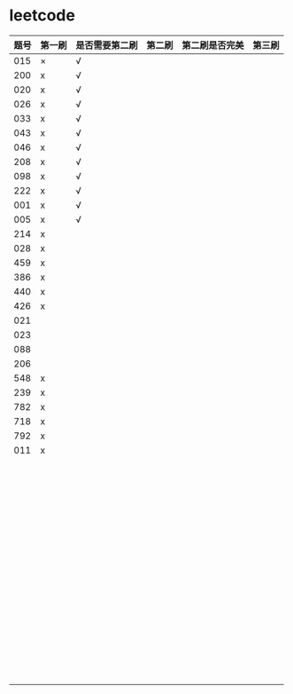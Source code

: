# leetcode

| 题号 | 第一刷 | 是否需要第二刷 | 第二刷 | 第二刷是否完美 | 第三刷 |
|------|--------|----------------|--------|----------------|--------|
|  015 | ×      | √              |        |                |        |
|  200 | x      | √              |        |                |        |
|  020 | x      | √              |        |                |        |
|  026 | x      | √              |        |                |        |
|  033 | x      | √              |        |                |        |
|  043 | x      | √              |        |                |        |
|  046 | x      | √              |        |                |        |
|  208 | x      | √              |        |                |        |
|  098 | x      | √              |        |                |        |
|  222 | x      | √              |        |                |        |
|  001 | x      | √              |        |                |        |
|  005 | x      | √              |        |                |        |
|  214 | x      |                |        |                |        |
|  028 | x      |                |        |                |        |
|  459 | x      |                |        |                |        |
|  386 | x      |                |        |                |        |
|  440 | x      |                |        |                |        |
|  426 | x      |                |        |                |        |
|  021 |        |                |        |                |        |
|  023 |        |                |        |                |        |
|  088 |        |                |        |                |        |
|  206 |        |                |        |                |        |
|  548 | x      |                |        |                |        |
|  239 | x      |                |        |                |        |
|  782 | x      |                |        |                |        |
|  718 | x      |                |        |                |        |
|  792 | x      |                |        |                |        |
|  011 | x      |                |        |                |        |
|      |        |                |        |                |        |
|      |        |                |        |                |        |
|      |        |                |        |                |        |
|      |        |                |        |                |        |
|      |        |                |        |                |        |
|      |        |                |        |                |        |
|      |        |                |        |                |        |
|      |        |                |        |                |        |
|      |        |                |        |                |        |
|      |        |                |        |                |        |
|      |        |                |        |                |        |
|      |        |                |        |                |        |
|      |        |                |        |                |        |
|      |        |                |        |                |        |
|      |        |                |        |                |        |
|      |        |                |        |                |        |
|      |        |                |        |                |        |
|      |        |                |        |                |        |
|      |        |                |        |                |        |
|      |        |                |        |                |        |
|      |        |                |        |                |        |
|      |        |                |        |                |        |
|      |        |                |        |                |        |
|      |        |                |        |                |        |
|      |        |                |        |                |        |
|      |        |                |        |                |        |
|      |        |                |        |                |        |
|      |        |                |        |                |        |
|      |        |                |        |                |        |
|      |        |                |        |                |        |
|      |        |                |        |                |        |
|      |        |                |        |                |        |
|      |        |                |        |                |        |
|      |        |                |        |                |        |
|      |        |                |        |                |        |
|      |        |                |        |                |        |
|      |        |                |        |                |        |
|      |        |                |        |                |        |
|      |        |                |        |                |        |
|      |        |                |        |                |        |
|      |        |                |        |                |        |
|      |        |                |        |                |        |
|      |        |                |        |                |        |
|      |        |                |        |                |        |
|      |        |                |        |                |        |
|      |        |                |        |                |        |
|      |        |                |        |                |        |
|      |        |                |        |                |        |
|      |        |                |        |                |        |
|      |        |                |        |                |        |
|      |        |                |        |                |        |
|      |        |                |        |                |        |
|      |        |                |        |                |        |
|      |        |                |        |                |        |
|      |        |                |        |                |        |
|      |        |                |        |                |        |
|      |        |                |        |                |        |
|      |        |                |        |                |        |
|      |        |                |        |                |        |
|      |        |                |        |                |        |
|      |        |                |        |                |        |
|      |        |                |        |                |        |
|      |        |                |        |                |        |
|      |        |                |        |                |        |
|      |        |                |        |                |        |
|      |        |                |        |                |        |
|      |        |                |        |                |        |
|      |        |                |        |                |        |


